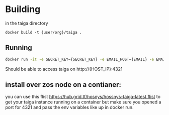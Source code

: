 # Building

in the taiga directory

`docker build -t {user/org}/taiga .`

## Running

```bash
docker run -it -e SECRET_KEY={SECRET_KEY} -e EMAIL_HOST={EMAIL} -e EMAIL_HOST_USER={HOST_USER} -e EMAIL_HOST_PASSWORD={PASSWORD} -e HOST_IP={HOST_IP} {user/org}/taiga /bin/bash

```

Should be able to access taiga on http://{HOST_IP}:4321
## install over zos node on a contianer: 
you can use this flist https://hub.grid.tf/hosnys/hossnys-taiga-latest.flist to get your taiga instance running on a container
but make sure you opened a port for 4321 and pass the env variables like up in docker run.
